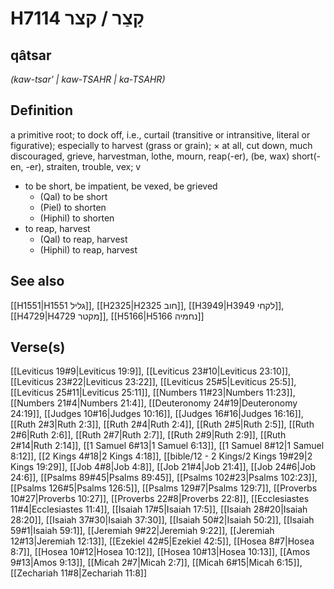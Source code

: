 # H7114 קָצַר / קצר

## qâtsar

_(kaw-tsar' | kaw-TSAHR | ka-TSAHR)_

## Definition

a primitive root; to dock off, i.e., curtail (transitive or intransitive, literal or figurative); especially to harvest (grass or grain); × at all, cut down, much discouraged, grieve, harvestman, lothe, mourn, reap(-er), (be, wax) short(-en, -er), straiten, trouble, vex; v

- to be short, be impatient, be vexed, be grieved
  - (Qal) to be short
  - (Piel) to shorten
  - (Hiphil) to shorten
- to reap, harvest
  - (Qal) to reap, harvest
  - (Hiphil) to reap, harvest

## See also

[[H1551|H1551 גליל]], [[H2325|H2325 חוב]], [[H3949|H3949 לקחי]], [[H4729|H4729 מקטר]], [[H5166|H5166 נחמיה]]

## Verse(s)

[[Leviticus 19#9|Leviticus 19:9]], [[Leviticus 23#10|Leviticus 23:10]], [[Leviticus 23#22|Leviticus 23:22]], [[Leviticus 25#5|Leviticus 25:5]], [[Leviticus 25#11|Leviticus 25:11]], [[Numbers 11#23|Numbers 11:23]], [[Numbers 21#4|Numbers 21:4]], [[Deuteronomy 24#19|Deuteronomy 24:19]], [[Judges 10#16|Judges 10:16]], [[Judges 16#16|Judges 16:16]], [[Ruth 2#3|Ruth 2:3]], [[Ruth 2#4|Ruth 2:4]], [[Ruth 2#5|Ruth 2:5]], [[Ruth 2#6|Ruth 2:6]], [[Ruth 2#7|Ruth 2:7]], [[Ruth 2#9|Ruth 2:9]], [[Ruth 2#14|Ruth 2:14]], [[1 Samuel 6#13|1 Samuel 6:13]], [[1 Samuel 8#12|1 Samuel 8:12]], [[2 Kings 4#18|2 Kings 4:18]], [[bible/12 - 2 Kings/2 Kings 19#29|2 Kings 19:29]], [[Job 4#8|Job 4:8]], [[Job 21#4|Job 21:4]], [[Job 24#6|Job 24:6]], [[Psalms 89#45|Psalms 89:45]], [[Psalms 102#23|Psalms 102:23]], [[Psalms 126#5|Psalms 126:5]], [[Psalms 129#7|Psalms 129:7]], [[Proverbs 10#27|Proverbs 10:27]], [[Proverbs 22#8|Proverbs 22:8]], [[Ecclesiastes 11#4|Ecclesiastes 11:4]], [[Isaiah 17#5|Isaiah 17:5]], [[Isaiah 28#20|Isaiah 28:20]], [[Isaiah 37#30|Isaiah 37:30]], [[Isaiah 50#2|Isaiah 50:2]], [[Isaiah 59#1|Isaiah 59:1]], [[Jeremiah 9#22|Jeremiah 9:22]], [[Jeremiah 12#13|Jeremiah 12:13]], [[Ezekiel 42#5|Ezekiel 42:5]], [[Hosea 8#7|Hosea 8:7]], [[Hosea 10#12|Hosea 10:12]], [[Hosea 10#13|Hosea 10:13]], [[Amos 9#13|Amos 9:13]], [[Micah 2#7|Micah 2:7]], [[Micah 6#15|Micah 6:15]], [[Zechariah 11#8|Zechariah 11:8]]